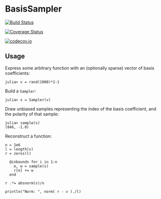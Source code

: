 # BasisSampler

[![Build Status](https://travis-ci.org/samuelpowell/BasisSampler.jl.svg?branch=master)](https://travis-ci.org/samuelpowell/BasisSampler.jl)

[![Coverage Status](https://coveralls.io/repos/samuelpowell/BasisSampler.jl/badge.svg?branch=master&service=github)](https://coveralls.io/github/samuelpowell/BasisSampler.jl?branch=master)

[![codecov.io](http://codecov.io/github/samuelpowell/BasisSampler.jl/coverage.svg?branch=master)](http://codecov.io/github/samuelpowell/BasisSampler.jl?branch=master)


## Usage

Express some arbitrary function with an (optionally sparse) vector of basis coefficients:

```
julia> v = rand(1000)*2-1
```

Build a `Sampler`:

```
julia> s = Sampler(v)
```

Draw unbiased samples representing the index of the basis coefficient, and the polarity of
that sample:

```
julia> sample(s)
(846, -1.0)
```

Reconstruct a function:

```
n = 1e6
l = length(v)
r = zeros(l)

  @inbounds for i in 1:n
    e, w = sample(s)
    r[e] += w
  end

r .*= absnorm(s)/n

println("Norm: ", norm( r - v )./l)
```

